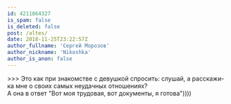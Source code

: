 ```yaml
---
id: 4211864327
is_spam: false
is_deleted: false
post: /altes/
date: 2018-11-25T23:22:57Z
author_fullname: 'Сергей Морозов'
author_nickname: 'Nikoshka'
author_is_anon: false
---
```


<p>&gt;&gt;&gt; Это как при знакомстве с девушкой спросить: слушай, а расскажи-ка мне о своих самых неудачных отношениях?<br>А она в ответ "Вот моя трудовая, вот документы, я готова"))))</p>
